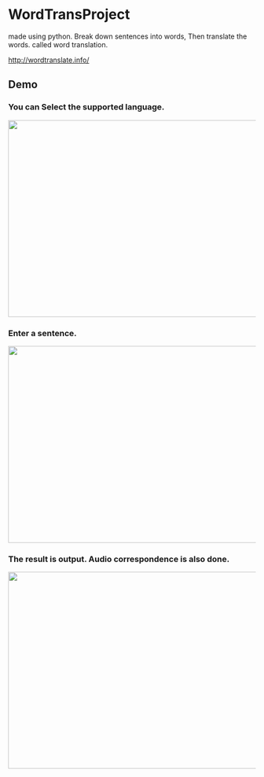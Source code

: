 WordTransProject
====

made using python. Break down sentences into words, Then translate the words. called word translation.

http://wordtranslate.info/

## Demo

### You can Select the supported language.

<img src="http://wordtranslate.info/DemoImage/top.jpg" width="600" height="400" />

### Enter a sentence.

<img src="http://wordtranslate.info/DemoImage/try.jpg" width="600" height="400" />

### The result is output. Audio correspondence is also done.

<img src="http://wordtranslate.info/DemoImage/result.jpg" width="600" height="400" />
